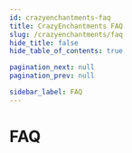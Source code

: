 ```yaml
---
id: crazyenchantments-faq
title: CrazyEnchantments FAQ
slug: /crazyenchantments/faq
hide_title: false
hide_table_of_contents: true

pagination_next: null
pagination_prev: null

sidebar_label: FAQ
---
```

# FAQ